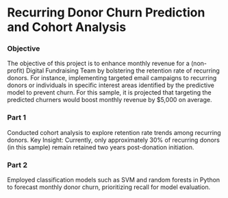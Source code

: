 # Recurring Donor Churn Prediction and Cohort Analysis

### Objective
The objective of this project is to enhance monthly revenue for a (non-profit) Digital Fundraising Team by bolstering the retention rate of recurring donors. For instance, implementing targeted email campaigns to recurring donors or individuals in specific interest areas identified by the predictive model to prevent churn. For this sample, it is projected that targeting the predicted churners would boost monthly revenue by $5,000 on average.

### Part 1
Conducted cohort analysis to explore retention rate trends among recurring donors.
Key Insight: Currently, only approximately 30% of recurring donors (in this sample) remain retained two years post-donation initiation.

### Part 2
Employed classification models such as SVM and random forests in Python to forecast monthly donor churn, prioritizing recall for model evaluation.


